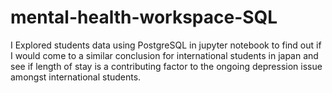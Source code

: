 # mental-health-workspace-SQL

I Explored students data using PostgreSQL in jupyter notebook to find out if I would come to a similar conclusion for international students in japan and see if length of stay is a contributing factor to the ongoing depression issue amongst international students.
